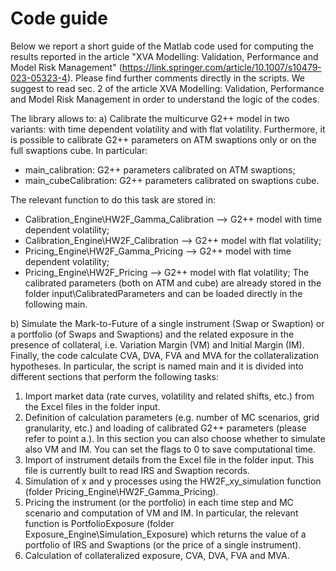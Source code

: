 # Code guide 
Below we report a short guide of the Matlab code used for computing the results reported in the article "XVA Modelling: Validation, Performance and Model Risk Management" (https://link.springer.com/article/10.1007/s10479-023-05323-4). Please find further comments directly in the scripts.
We suggest to read sec. 2 of the article XVA Modelling: Validation, Performance and Model Risk Management in order to understand the logic of the codes.

The library allows to:
a) Calibrate the multicurve G2++ model in two variants: with time dependent volatility and with flat volatility. Furthermore, it is possible to calibrate G2++ parameters on ATM swaptions only or on the full swaptions cube. In particular:
  - main_calibration: G2++ parameters calibrated on ATM swaptions;
  - main_cubeCalibration: G2++ parameters calibrated on swaptions cube.

The relevant function to do this task are stored in: 
  - Calibration_Engine\HW2F_Gamma_Calibration --> G2++ model with time dependent volatility;
  - Calibration_Engine\HW2F_Calibration --> G2++ model with flat volatility;
  - Pricing_Engine\HW2F_Gamma_Pricing --> G2++ model with time dependent volatility;
  - Pricing_Engine\HW2F_Pricing --> G2++ model with flat volatility;
The calibrated parameters (both on ATM and cube) are already stored in the folder input\CalibratedParameters and can be loaded directly in the following main. 

b) Simulate the Mark-to-Future of a single instrument (Swap or Swaption) or a portfolio (of Swaps and Swaptions) and the related exposure in the presence of collateral, i.e. Variation Margin (VM) and Initial Margin (IM). Finally, the code calculate CVA, DVA, FVA and MVA for the collateralization hypotheses. In particular, the script is named main and it is divided into different sections that perform the following tasks:
  1) Import market data (rate curves, volatility and related shifts, etc.) from the Excel files in the folder input.
  2) Definition of calculation parameters (e.g. number of MC scenarios, grid granularity, etc.) and loading of calibrated G2++ parameters (please refer to point a.). In this section you can also choose whether to simulate also VM and IM. You can set the flags to 0 to save computational time.
  3) Import of instrument details from the Excel file in the folder input. This file is currently built to read IRS and Swaption records.
  4) Simulation of x and y processes using the HW2F_xy_simulation function (folder Pricing_Engine\HW2F_Gamma_Pricing).
  5) Pricing the instrument (or the portfolio) in each time step and MC scenario and computation of VM and IM. In particular, the relevant function is PortfolioExposure (folder Exposure_Engine\Simulation_Exposure) which returns the value of a portfolio of IRS and Swaptions (or the price of a 
     single instrument).
  6) Calculation of collateralized exposure, CVA, DVA, FVA and MVA.

